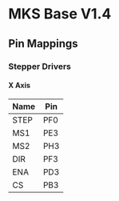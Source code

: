# MKS Base V1.4

## Pin Mappings

### Stepper Drivers

#### X Axis

| Name | Pin |
|------|-----|
| STEP | PF0 |
| MS1 | PE3 |
| MS2 | PH3 |
| DIR | PF3 |
| ENA | PD3 |
| CS | PB3 |

